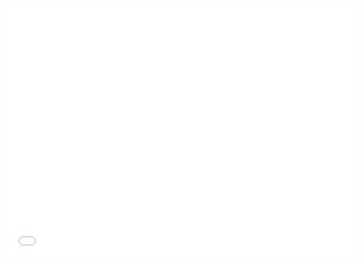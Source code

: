 <iframe src="pokearcadia.html" width="700" height="500" marginwidth="0" marginheight="0" scrolling="no" frameborder="0"></iframe>
